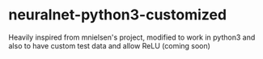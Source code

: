 # neuralnet-python3-customized
Heavily inspired from mnielsen's project, modified to work in python3 and also to have custom test data and allow ReLU (coming soon)
